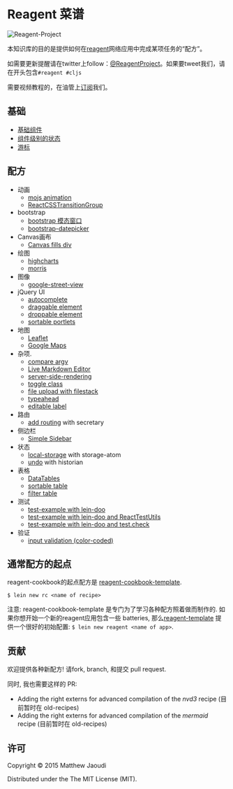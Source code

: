 # Reagent 菜谱

![Reagent-Project](logo-rounded.jpg)

本知识库的目的是提供如何在[reagent](https://github.com/reagent-project/reagent)网络应用中完成某项任务的“配方”。

如需要更新提醒请在twitter上follow：[@ReagentProject](https://twitter.com/ReagentProject)。如果要tweet我们，请在开头包含`#reagent #cljs`

需要视频教程的，在油管上[订阅](https://www.youtube.com/channel/UC1UP5LiNNNf0a45dA9eDA0Q)我们。

## 基础

* [基础组件](https://github.com/reagent-project/reagent-cookbook/tree/master/basics/basic-component)
* [组件级别的状态](https://github.com/reagent-project/reagent-cookbook/tree/master/basics/component-level-state)
* [游标](https://github.com/reagent-project/reagent-cookbook/tree/master/basics/cursors)

## 配方

* 动画
    * [mojs animation](https://github.com/reagent-project/reagent-cookbook/tree/master/recipes/mojs-animation)
    * [ReactCSSTransitionGroup](https://github.com/reagent-project/reagent-cookbook/tree/master/recipes/ReactCSSTransitionGroup)
* bootstrap
    * [bootstrap 模态窗口](https://github.com/reagent-project/reagent-cookbook/tree/master/recipes/bootstrap-modal)
    * [bootstrap-datepicker](https://github.com/reagent-project/reagent-cookbook/tree/master/recipes/bootstrap-datepicker)
* Canvas画布
    * [Canvas fills div](https://github.com/reagent-project/reagent-cookbook/tree/master/recipes/canvas-fills-div)
* 绘图
    * [highcharts](https://github.com/reagent-project/reagent-cookbook/tree/master/recipes/highcharts)
    * [morris](https://github.com/reagent-project/reagent-cookbook/tree/master/recipes/morris)
* 图像
    * [google-street-view](https://github.com/reagent-project/reagent-cookbook/tree/master/recipes/google-street-view)
* jQuery UI
    * [autocomplete](https://github.com/reagent-project/reagent-cookbook/tree/master/recipes/autocomplete)
    * [draggable element](https://github.com/reagent-project/reagent-cookbook/tree/master/recipes/draggable)
    * [droppable element](https://github.com/reagent-project/reagent-cookbook/tree/master/recipes/droppable)
    * [sortable portlets](https://github.com/reagent-project/reagent-cookbook/tree/master/recipes/sortable-portlets)
* 地图
    * [Leaflet](https://github.com/reagent-project/reagent-cookbook/tree/master/recipes/leaflet)
    * [Google Maps](https://github.com/reagent-project/reagent-cookbook/tree/master/recipes/google-maps)
* 杂项.
    * [compare argv](https://github.com/reagent-project/reagent-cookbook/tree/master/recipes/compare-argv)
    * [Live Markdown Editor](https://github.com/reagent-project/reagent-cookbook/tree/master/recipes/markdown-editor)
	* [server-side-rendering](https://github.com/reagent-project/reagent-cookbook/tree/master/recipes/reagent-server-rendering)
	* [toggle class](https://github.com/reagent-project/reagent-cookbook/tree/master/recipes/toggle-class)
	* [file upload with filestack](https://github.com/reagent-project/reagent-cookbook/tree/master/recipes/file-upload)
	* [typeahead](https://github.com/reagent-project/reagent-cookbook/tree/master/recipes/typeaheadjs)
	* [editable label](https://github.com/reagent-project/reagent-cookbook/tree/master/recipes/editable-label)
* 路由
    * [add routing](https://github.com/reagent-project/reagent-cookbook/tree/master/recipes/add-routing) with secretary
* 侧边栏
    * [Simple Sidebar](https://github.com/reagent-project/reagent-cookbook/tree/master/recipes/simple-sidebar)
* 状态
    * [local-storage](https://github.com/reagent-project/reagent-cookbook/tree/master/recipes/local-storage) with storage-atom
    * [undo](https://github.com/reagent-project/reagent-cookbook/tree/master/recipes/undo) with historian
* 表格
    * [DataTables](https://github.com/reagent-project/reagent-cookbook/tree/master/recipes/data-tables)
	* [sortable table](https://github.com/reagent-project/reagent-cookbook/tree/master/recipes/sort-table)
	* [filter table](https://github.com/reagent-project/reagent-cookbook/tree/master/recipes/filter-table)
* 测试
    * [test-example with lein-doo](https://github.com/reagent-project/reagent-cookbook/tree/master/recipes/test-example)
    * [test-example with lein-doo and ReactTestUtils](https://github.com/reagent-project/reagent-cookbook/tree/master/recipes/test-example-with-ReactTestUtils)
	* [test-example with lein-doo and test.check](https://github.com/reagent-project/reagent-cookbook/tree/master/recipes/test-example-with-test-check)
* 验证
    * [input validation (color-coded)](https://github.com/reagent-project/reagent-cookbook/tree/master/recipes/input-validation)

## 通常配方的起点

 reagent-cookbook的起点配方是 [reagent-cookbook-template](https://github.com/gadfly361/reagent-cookbook-template).

```
$ lein new rc <name of recipe>
```

注意: reagent-cookbook-template 是专门为了学习各种配方照着做而制作的.  如果你想开始一个新的reagent应用包含一些 batteries, 那么[reagent-template](https://github.com/reagent-project/reagent-template) 提供一个很好的初始配置: `$ lein new reagent <name of app>`.

## 贡献

欢迎提供各种新配方!  请fork, branch, 和提交 pull request.

同时, 我也需要这样的 PR:

* Adding the right externs for advanced compilation of the *nvd3* recipe (目前暂时在 old-recipes)
* Adding the right externs for advanced compilation of the *mermaid* recipe (目前暂时在 old-recipes)

## 许可

Copyright © 2015 Matthew Jaoudi

Distributed under the The MIT License (MIT).

